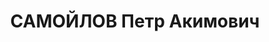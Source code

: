 ---
title: САМОЙЛОВ Петр Акимович
description: "Род. в 1896, Свердловская обл., Нижнетагильский р-н, п. Висим, русский.\
  \ Проживал: Свердловская обл., Нижнетагильский р-н, п. Висим. Прииск \"Союззолото\"\
  , старатель. \n  Арестован 17.02.1937. Приговор: 04.05.1937 – ВМН. Расстрелян 04.05.1937"
---